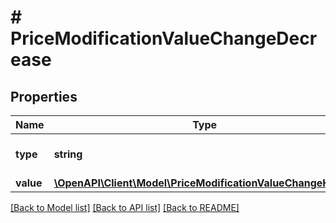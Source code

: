 # # PriceModificationValueChangeDecrease

## Properties

Name | Type | Description | Notes
------------ | ------------- | ------------- | -------------
**type** | **string** |  | [optional] [default to 'DECREASE_PRICE']
**value** | [**\OpenAPI\Client\Model\PriceModificationValueChangeHolder**](PriceModificationValueChangeHolder.md) |  | [optional] 

[[Back to Model list]](../../README.md#documentation-for-models) [[Back to API list]](../../README.md#documentation-for-api-endpoints) [[Back to README]](../../README.md)



